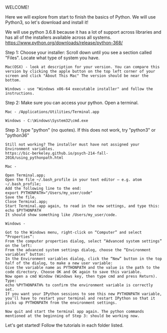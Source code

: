 WELCOME! 

Here we will explore from start to finish the basics of Python. We will use Python3, so let's download and install it!

We will use python 3.6.8 because it has a lot of support across libraries and has all of the installers available across all systems.
https://www.python.org/downloads/release/python-368/


Step 1:
    Choose your installer: Scroll down until you see a section called "Files".
    Locate what type of system you have.
    
    Mac(OSX) - look at description for your version. You can compare this version by clicking the apple button on the top left corner of your screen and click "About This Mac" The version should be near the bottom.
    
    Windows - use "Windows x86-64 executable installer" and follow the instructions.

Step 2:
    Make sure you can access your python. Open a terminal.
    
    Mac - /Applications/Utilities/Terminal.app
    
    Windows - C:\Windows\System32\cmd.exe

Step 3:
    type "python" (no quotes). If this does not work, try "python3" or "python36"

    Still not working? The installer must have not assigned your Environment variables.
    https://bic-berkeley.github.io/psych-214-fall-2016/using_pythonpath.html

    Mac - 

    Open Terminal.app;
    Open the file ~/.bash_profile in your text editor – e.g. atom ~/.bash_profile;
    Add the following line to the end:
    export PYTHONPATH="/Users/my_user/code"
    Save the file.
    Close Terminal.app;
    Start Terminal.app again, to read in the new settings, and type this:
    echo $PYTHONPATH
    It should show something like /Users/my_user/code.

    Windows - 

    Got to the Windows menu, right-click on “Computer” and select “Properties”:
    From the computer properties dialog, select “Advanced system settings” on the left:
    From the advanced system settings dialog, choose the “Environment variables” button:
    In the Environment variables dialog, click the “New” button in the top half of the dialog, to make a new user variable:
    Give the variable name as PYTHONPATH and the value is the path to the code directory. Choose OK and OK again to save this variable.
    Now open a cmd Window (Windows key, then type cmd and press Return). Type:
    echo %PYTHONPATH% to confirm the environment variable is correctly set.
    If you want your IPython sessions to see this new PYTHONPATH variable, you’ll have to restart your terminal and restart IPython so that it picks up PYTHONPATH from the environment settings.

    Now quit and start the terminal app again. The python commands mentioned at the beginning of Step 3: should be working now.

Let's get started! Follow the tutorials in each folder listed.
